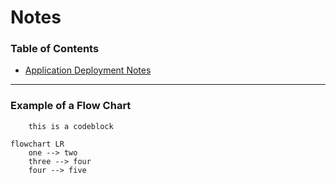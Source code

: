 # Notes

### Table of Contents
- [Application Deployment Notes](./deployment.md)

---
### Example of a Flow Chart

```
    this is a codeblock
```

```mermaid
flowchart LR
    one --> two
    three --> four
    four --> five

```

